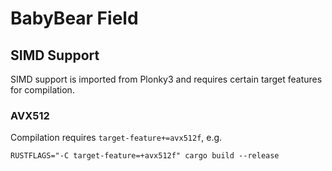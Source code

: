 # BabyBear Field

## SIMD Support
SIMD support is imported from Plonky3 and requires certain target features for compilation.
### AVX512
Compilation requires `target-feature+=avx512f`, e.g.
```
RUSTFLAGS="-C target-feature=+avx512f" cargo build --release
```
